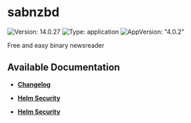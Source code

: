 # sabnzbd

![Version: 14.0.27](https://img.shields.io/badge/Version-14.0.27-informational?style=flat-square) ![Type: application](https://img.shields.io/badge/Type-application-informational?style=flat-square) ![AppVersion: "4.0.2"](https://img.shields.io/badge/AppVersion-"4.0.2"-informational?style=flat-square)

Free and easy binary newsreader

## Available Documentation

- [**Changelog**](CHANGELOG)

- [**Helm Security**](container-security)

- [**Helm Security**](helm-security)

